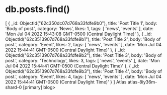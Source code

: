 # db.posts.find()   

[
  {
    _id: ObjectId("62c350dc07d768a33fdfe9b0"),
    title: 'Post Title 1',
    body: 'Body of post.',
    category: 'News',
    likes: 1,
    tags: [ 'news', 'events' ],
    date: 'Mon Jul 04 2022 15:43:08 GMT-0500 (Central Daylight Time)'
  },
  {
    _id: ObjectId("62c3513907d768a33fdfe9b1"),
    title: 'Post Title 2',
    body: 'Body of post.',
    category: 'Event',
    likes: 2,
    tags: [ 'news', 'events' ],
    date: 'Mon Jul 04 2022 15:44:41 GMT-0500 (Central Daylight Time)'
  },
  {
    _id: ObjectId("62c3513907d768a33fdfe9b2"),
    title: 'Post Title 3',
    body: 'Body of post.',
    category: 'Technology',
    likes: 3,
    tags: [ 'news', 'events' ],
    date: 'Mon Jul 04 2022 15:44:41 GMT-0500 (Central Daylight Time)'
  },
  {
    _id: ObjectId("62c3513907d768a33fdfe9b3"),
    title: 'Post Title 4',
    body: 'Body of post.',
    category: 'Event',
    likes: 4,
    tags: [ 'news', 'events' ],
    date: 'Mon Jul 04 2022 15:44:41 GMT-0500 (Central Daylight Time)'
  }
]
Atlas atlas-8iy36m-shard-0 [primary] blog>